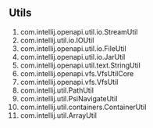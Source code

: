 ## Utils

1.  com.intellij.openapi.util.io.StreamUtil
2.  com.intellij.util.io.IOUtil
3.  com.intellij.openapi.util.io.FileUtil
4.  com.intellij.openapi.util.io.JarUtil
5.  com.intellij.openapi.util.text.StringUtil
6.  com.intellij.openapi.vfs.VfsUtilCore
7.  com.intellij.openapi.vfs.VfsUtil
8.  com.intellij.util.PathUtil
9.  com.intellij.util.PsiNavigateUtil
10. com.intellij.util.containers.ContainerUtil
11. com.intellij.util.ArrayUtil